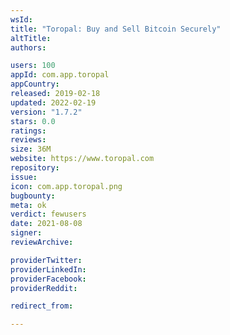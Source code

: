 ```yaml
---
wsId: 
title: "Toropal: Buy and Sell Bitcoin Securely"
altTitle: 
authors:

users: 100
appId: com.app.toropal
appCountry: 
released: 2019-02-18
updated: 2022-02-19
version: "1.7.2"
stars: 0.0
ratings: 
reviews: 
size: 36M
website: https://www.toropal.com
repository: 
issue: 
icon: com.app.toropal.png
bugbounty: 
meta: ok
verdict: fewusers
date: 2021-08-08
signer: 
reviewArchive:

providerTwitter: 
providerLinkedIn: 
providerFacebook: 
providerReddit: 

redirect_from:

---
```



